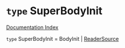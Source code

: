 # `type` SuperBodyInit

[Documentation Index](../README.md)

`type` SuperBodyInit = BodyInit | [ReaderSource](../private.type.ReaderSource/README.md)